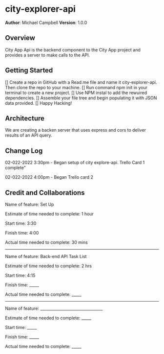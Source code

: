 # city-explorer-api


**Author**: Michael Campbell
**Version**: 1.0.0 
## Overview

City App Api is the backend component to the City App project and provides a server to make calls to the API.

## Getting Started
[] Create a repo in GitHub with a Read.me file and name it city-explorer-api. Then clone the repo to your machine.
[] Run command npm init in your terminal to create a new project. 
[] Use NPM instal to add the rewuired dependencies.
[] Assemble your file tree and begin populating it with JSON data provided.
[] Happy Hacking!


## Architecture
We are creating a backen server that uses express and cors to deliver results of an API query.

## Change Log

<!-- -02-022-2022 0:00pm - Descirbe what I did-->

02-022-2022 3:30pm - Began setup of city explore-api. Trello Card 1 complete"

02-022-2022 4:00pm - Began Trello card 2

<!-- -02-022-2022 0:00pm - Descirbe what I did-->


## Credit and Collaborations
<!-- Give credit (and a link) to other people or resources that helped you build this application. -->

Name of feature: Set Up

Estimate of time needed to complete: 1 hour

Start time: 3:30

Finish time: 4:00

Actual time needed to complete: 30 mins

--- 

Name of feature: Back-end API Task List

Estimate of time needed to complete: 2 hrs

Start time: 4:15 

Finish time: _____

Actual time needed to complete: _____

---
Name of feature: ________________________________

Estimate of time needed to complete: _____

Start time: _____

Finish time: _____

Actual time needed to complete: _____



